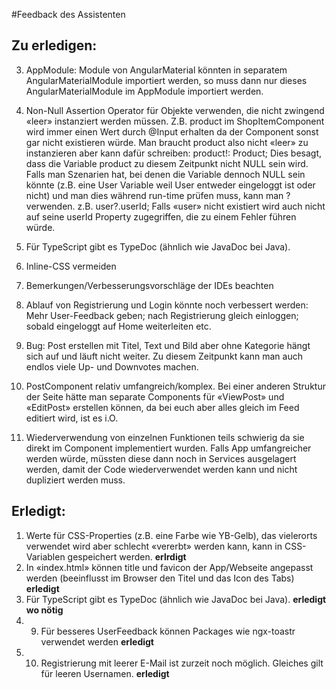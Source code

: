 #Feedback des Assistenten
## Zu erledigen:
3. AppModule: Module von AngularMaterial könnten in separatem AngularMaterialModule importiert werden, so muss dann
   nur dieses AngularMaterialModule im AppModule importiert werden.
4. Non-Null Assertion Operator für Objekte verwenden, die nicht zwingend «leer» instanziert werden müssen. Z.B. product
   im ShopItemComponent wird immer einen Wert durch @Input erhalten da der Component sonst gar nicht existieren würde. Man
   braucht product also nicht «leer» zu instanzieren aber kann dafür schreiben:
   product!: Product;
   Dies besagt, dass die Variable product zu diesem Zeitpunkt nicht NULL sein wird. Falls man Szenarien hat, bei denen die
   Variable dennoch NULL sein könnte (z.B. eine User Variable weil User entweder eingeloggt ist oder nicht) und man dies
   während run-time prüfen muss, kann man ? verwenden. z.B.
   user?.userId;
   Falls «user» nicht existiert wird auch nicht auf seine userId Property zugegriffen, die zu einem Fehler führen würde.
5. Für TypeScript gibt es TypeDoc (ähnlich wie JavaDoc bei Java).
6. Inline-CSS vermeiden
7. Bemerkungen/Verbesserungsvorschläge der IDEs beachten
8. Ablauf von Registrierung und Login könnte noch verbessert werden: Mehr User-Feedback geben; nach Registrierung gleich
   einloggen; sobald eingeloggt auf Home weiterleiten etc.


11. Bug: Post erstellen mit Titel, Text und Bild aber ohne Kategorie hängt sich auf und läuft nicht weiter. Zu diesem
    Zeitpunkt kann man auch endlos viele Up- und Downvotes machen.
12. PostComponent relativ umfangreich/komplex. Bei einer anderen Struktur der Seite hätte man separate Components für
    «ViewPost» und «EditPost» erstellen können, da bei euch aber alles gleich im Feed editiert wird, ist es i.O.
13. Wiederverwendung von einzelnen Funktionen teils schwierig da sie direkt im Component implementiert wurden. Falls
    App umfangreicher werden würde, müssten diese dann noch in Services ausgelagert werden, damit der Code wiederverwendet werden kann und nicht dupliziert werden muss.

## Erledigt:
1. Werte für CSS-Properties (z.B. eine Farbe wie YB-Gelb), das vielerorts verwendet wird aber schlecht «vererbt» werden
   kann, kann in CSS-Variablen gespeichert werden. **erlrdigt**
2. In «index.html» können title und favicon der App/Webseite angepasst werden (beeinflusst im Browser den Titel
   und das Icon des Tabs) **erledigt**
3. Für TypeScript gibt es TypeDoc (ähnlich wie JavaDoc bei Java). **erledigt wo nötig**
4. 9. Für besseres UserFeedback können Packages wie ngx-toastr verwendet werden **erledigt**
5. 10. Registrierung mit leerer E-Mail ist zurzeit noch möglich. Gleiches gilt für leeren Usernamen. **erledigt**